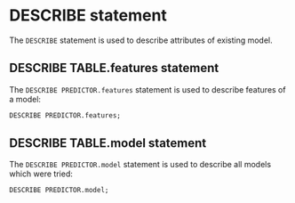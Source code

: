 # DESCRIBE statement

The `DESCRIBE` statement is used to describe attributes of existing model.

## DESCRIBE TABLE.features statement

The `DESCRIBE PREDICTOR.features` statement is used to describe features of a model:

```sql
DESCRIBE PREDICTOR.features;
```

## DESCRIBE TABLE.model statement

The `DESCRIBE PREDICTOR.model` statement is used to describe all models which were tried:

```sql
DESCRIBE PREDICTOR.model;
```
